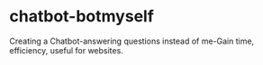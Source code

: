 # chatbot-botmyself
Creating a Chatbot-answering questions instead of me-Gain time, efficiency, useful for websites.
